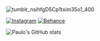 ###
![tumblr_nsihfgD5Cp1txim35o1_400](https://github.com/paulotruly/paulotruly/assets/106445268/e5457f5f-a80b-4548-8017-cfaae142f799)

[![Instagram](https://img.shields.io/badge/Instagram-E4405F?style=for-the-badge&logo=instagram&logoColor=white)](https://www.instagram.com/paulotruly/) [![Behance](https://img.shields.io/badge/-Behance-blue?style=for-the-badge&logo=behance&logoColor=white)](https://www.behance.net/paulotruly)

![Paulo's GitHub stats](https://github-readme-stats.vercel.app/api?username=paulotruly&show_icons=true&theme=dracula)


